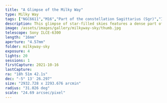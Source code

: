 ```yaml
---
title: "A Glimpse of the Milky Way"
type: Milky Way
tags: ["NGC6611","M16","Part of the constellation Sagittarius (Sgr)","IC4715","Part of the constellation Aquila (Aql)","Part of the constellation Serpens (Ser)","The star ηSer","The star νOph","IC4701","The star λAql","The star Nunki (σSgr)","The star πSgr","The star τSgr","The star Cebalrai","Cheleb (βOph)","The star δAql","The star θAql","The constellation Scutum (Sct)","The star ξSer","Eagle Nebula","Small Sgr Star Cloud","M24"]
description: This glimpse of star-filled skies features a dense part of the Milky Way.
image: /assets/images/gallery/milkyway-sky/thumb.jpg
telescope: Sony ILCE-6300
length: "16mm"
aperture: "4.57mm"
folder: milkyway-sky
exposure: 4
lights: 20
sessions: 1
firstCapture: 2021-10-16 
lastCapture:
ra: "18h 51m 42.1s"
dec: "-5° 13' 26.297"
size: "2932.728 x 2293.676 arcmin"
radius: "31.026 deg"
scale: "24.69 arcsec/pixel"
---
```

